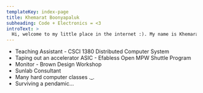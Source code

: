 ```yaml
---
templateKey: index-page
title: Khemarat Boonyapaluk
subheading: Code + Electronics = <3
introText: >
  Hi, welcome to my little place in the internet :). My name is Khemarat Boonyapaluk. The name is rather long, so I usually go by March, or KorlaMarch in online accounts. I am a student studying in Computer Science Sc.B. and Engineering A.B. at Brown University. My interests lie in robotics, computer system and low-level software/hardware design.
---
```

- Teaching Assistant - CSCI 1380 Distributed Computer System
- Taping out an accelerator ASIC - Efabless Open MPW Shuttle Program
- Monitor - Brown Design Workshop
- Sunlab Consultant
- Many hard computer classes ._.
- Surviving a pendamic...